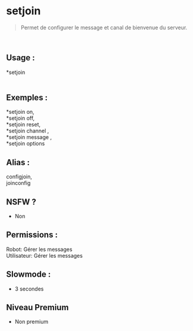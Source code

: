 # setjoin

> Permet de configurer le message et canal de bienvenue du serveur.

<br>

## Usage :

*setjoin <option> <argument> 

## Exemples :

*setjoin on,
<br>*setjoin off,
<br>*setjoin reset,
<br>*setjoin channel <mention>,
<br>*setjoin message <message>,
<br>*setjoin options

## Alias :

configjoin,
<br>joinconfig

## NSFW ?

- Non

## Permissions :

Robot: Gérer les messages
<br>
Utilisateur: Gérer les messages

## Slowmode :

- 3 secondes

## Niveau Premium

- Non premium
